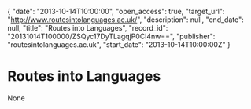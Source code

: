 {
  "date": "2013-10-14T10:00:00", 
  "open_access": true, 
  "target_url": "http://www.routesintolanguages.ac.uk/", 
  "description": null, 
  "end_date": null, 
  "title": "Routes into Languages", 
  "record_id": "20131014T100000/ZSQyc17DyTLagqjP0Cl4nw==", 
  "publisher": "routesintolanguages.ac.uk", 
  "start_date": "2013-10-14T10:00:00Z"
}

# Routes into Languages

None